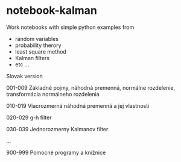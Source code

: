 # notebook-kalman

Work notebooks with simple python examples from 
- random variables 
- probability therory
- least square method
- Kalman filters 
- etc ...

Slovak version

001-009 Základné pojmy, náhodná premenná, normálne rozdelenie, transformácia normálneho rozdelenia 

010-019 Viacrozmerná náhodná premenná a jej vlastnosti

020-029 g-h filter

030-039 Jednorozmerny Kalmanov filter

...

900-999 Pomocné programy a knižnice
